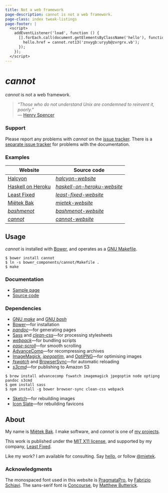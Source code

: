 ```yaml
---
title: Not a web framework
page-description: cannot is not a web framework.
page-class: index tweak-listings
page-footer: |
  <script>
    addEventListener('load', function () {
      [].forEach.call(document.getElementsByClassName('hello'), function (hello) {
        hello.href = cannot.rot13('znvygb:uryyb@zvrgrx.vb');
      });
    });
  </script>
---
```



_cannot_
========

_cannot_ is not a web framework.

> _“Those who do not understand Unix are condemned to reinvent it, poorly.”_  
> — [Henry Spencer](https://en.wikipedia.org/wiki/Henry_Spencer)


### Support

Please report any problems with _cannot_ on the [issue tracker](https://github.com/mietek/cannot/issues/).  There is a [separate issue tracker](https://github.com/mietek/cannot-website/issues/) for problems with the documentation.


### Examples

Website                                           | Source code
--------------------------------------------------|--------------
[Halcyon](https://halcyon.sh/)                    | [_halcyon-website_](https://github.com/mietek/halcyon-website/)
[Haskell on Heroku](https://haskellonheroku.com/) | [_haskell-on-heroku-website_](https://github.com/mietek/haskell-on-heroku-website/)
[Least Fixed](https://leastfixed.com/)            | [_least-fixed-website_](https://github.com/mietek/least-fixed-website/)
[Miëtek Bak](https://mietek.io/)                  | [_mietek-website_](https://github.com/mietek/mietek-website/)
[_bashmenot_](https://bashmenot.mietek.io/)       | [_bashmenot-website_](https://github.com/mietek/bashmenot-website/)
[_cannot_](https://cannot.mietek.io/)             | [_cannot-website_](https://github.com/mietek/cannot-website/)


Usage
-----

_cannot_ is installed with [Bower](http://bower.io/), and operates as a [GNU Makefile](https://gnu.org/software/make/).

```
$ bower install cannot
$ ln -s bower_components/cannot/Makefile .
$ make
```


### Documentation

<div><nav>
<ul class="menu open">
<li><a href="/sample/">Sample page</a></li>
<li><a href="https://github.com/mietek/cannot/">Source code</a></li>
</ul>
</nav></div>


### Dependencies

- [GNU _make_](https://gnu.org/software/make/) and [GNU _bash_](https://gnu.org/software/bash/)
- [Bower](http://bower.io/)—for installation
- [_pandoc_](http://johnmacfarlane.net/pandoc/)—for generating pages
- [Sass](http://sass-lang.com/) and [_clean-css_](https://github.com/jakubpawlowicz/clean-css/)—for processing stylesheets
- [_webpack_](https://webpack.github.io/)—for bundling scripts
- [_ease-scroll_](https://github.com/mietek/ease-scroll/)—for smooth scrolling
- [Advance<span class="small-caps">Comp</span>](http://advancemame.sourceforge.net/comp-readme.html)—for recompressing archives
- [ImageMagick](http://imagemagick.org/), [_jpegoptim_](https://github.com/tjko/jpegoptim/), and [OptiPNG](http://optipng.sourceforge.net/)—for optimising images
- [_fswatch_](https://github.com/emcrisostomo/fswatch/) and [BrowserSync](http://browsersync.io/)—for automatic reloading
- [_s3cmd_](http://s3tools.org/)—for publishing to Amazon S3

```
$ brew install advancecomp fswatch imagemagick jpegoptim node optipng pandoc s3cmd
$ gem install sass
$ npm install -g bower browser-sync clean-css webpack
```

- [Sketch](http://bohemiancoding.com/sketch/)—for rebuilding images
- [Icon Slate](http://kodlian.com/apps/icon-slate/)—for rebuilding favicons


About
-----

<span id="mietek"></span>

My name is [Miëtek Bak](https://mietek.io/).  I make software, and _cannot_ is one of [my projects](https://mietek.io/projects/).

This work is published under the [MIT X11 license](/license/), and supported by my company, [Least Fixed](https://leastfixed.com/).

Like my work?  I am available for consulting.  Say <a class="hello" href="">hello</a>, or follow <a href="https://twitter.com/mietek">@mietek</a>.


### Acknowledgments

The monospaced font used in this website is [PragmataPro](http://fsd.it/fonts/pragmatapro.htm), by [Fabrizio Schiavi](http://fsd.it/).  The sans-serif font is [Concourse](http://practicaltypography.com/concourse.html), by [Matthew Butterick](http://practicaltypography.com/).
